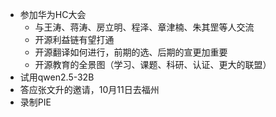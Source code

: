 - 参加华为HC大会
	- 与王涛、蒋涛、房立明、程泽、章津楠、朱其罡等人交流
	- 开源利益链有望打通
	- 开源翻译如何进行，前期的选、后期的宣更加重要
	- 开源教育的全景图（学习、课题、科研、认证、更大的联盟）
- 试用qwen2.5-32B
- 答应张文升的邀请，10月11日去福州
- 录制PIE